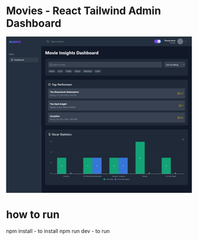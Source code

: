 # Movies - React Tailwind Admin Dashboard

![Movie Dashboard](/public/dashboard.png)

# how to run

npm install - to install
npm run dev - to run